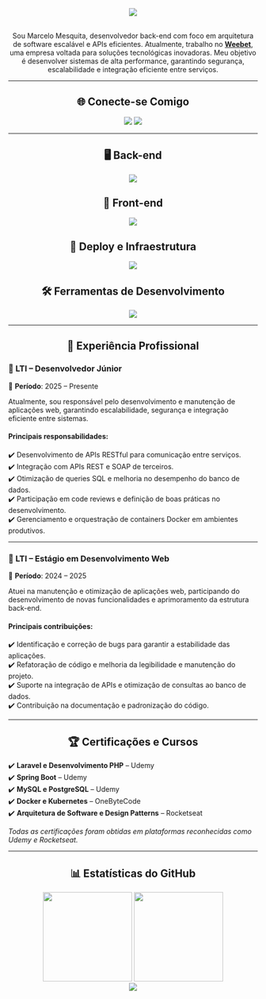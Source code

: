<div align="center">

<img src="https://capsule-render.vercel.app/api?type=venom&height=150&color=gradient&text=Marcelo%20Mesquita&fontAlign=50&fontSize=40&desc=Desenvolvedor%20Back-end&descAlignY=70&descAlign=50" />

</div>

<br>

<p align="center">
Sou Marcelo Mesquita, desenvolvedor back-end com foco em arquitetura de software escalável e APIs eficientes. Atualmente, trabalho no <a href="https://wee.bet"><strong>Weebet</strong></a>, uma empresa voltada para soluções tecnológicas inovadoras. Meu objetivo é desenvolver sistemas de alta performance, garantindo segurança, escalabilidade e integração eficiente entre serviços.
</p>

---

<div align="center">

## 🌐 Conecte-se Comigo

<p align="center">
  <a href="https://github.com/MrMesquita"><img src="https://img.shields.io/badge/GitHub-181717?style=for-the-badge&logo=github&logoColor=white" /></a>
  <a href="https://www.linkedin.com/in/marcelo-g-mesquita/"><img src="https://img.shields.io/badge/LinkedIn-0A66C2?style=for-the-badge&logo=linkedin&logoColor=white" /></a>
</p>

</div>

---

<div align="center">

## 🖥️ Back-end

<img src="https://skill-icons-v2.vercel.app/api/icons?i=php,laravel,nodejs,nestjs,express,java,spring,mysql,postgresql,redis&theme=dark" /><br>

## 🎨 Front-end

<img src="https://skill-icons-v2.vercel.app/api/icons?i=angular,react,typescript,sass,tailwindcss,vite&theme=dark" /><br>

## 🚀 Deploy e Infraestrutura

<img src="https://skill-icons-v2.vercel.app/api/icons?i=docker,kubernetes,nginx,linux,vim,vercel,githubactions&theme=dark" /><br>

## 🛠️ Ferramentas de Desenvolvimento

<img src="https://skill-icons-v2.vercel.app/api/icons?i=phpstorm,idea,vscode,github,bitbucket,git,jira,figma&theme=dark" /><br>

</div>

---

<div align="center">

## 💼 Experiência Profissional

</div>

### 🏢 LTI – Desenvolvedor Júnior  
📅 **Período**: 2025 – Presente  

Atualmente, sou responsável pelo desenvolvimento e manutenção de aplicações web, garantindo escalabilidade, segurança e integração eficiente entre sistemas.  

#### **Principais responsabilidades:**  
✔️ Desenvolvimento de APIs RESTful para comunicação entre serviços.  
✔️ Integração com APIs REST e SOAP de terceiros.  
✔️ Otimização de queries SQL e melhoria no desempenho do banco de dados.  
✔️ Participação em code reviews e definição de boas práticas no desenvolvimento.  
✔️ Gerenciamento e orquestração de containers Docker em ambientes produtivos. 

---

### 🏢 LTI – Estágio em Desenvolvimento Web  
📅 **Período**: 2024 – 2025  

Atuei na manutenção e otimização de aplicações web, participando do desenvolvimento de novas funcionalidades e aprimoramento da estrutura back-end.  

#### **Principais contribuições:**  
✔️ Identificação e correção de bugs para garantir a estabilidade das aplicações.  
✔️ Refatoração de código e melhoria da legibilidade e manutenção do projeto.  
✔️ Suporte na integração de APIs e otimização de consultas ao banco de dados.  
✔️ Contribuição na documentação e padronização do código.  

---

<div align="center">

## 🏆 Certificações e Cursos

</div>

✔️ **Laravel e Desenvolvimento PHP** – Udemy  
✔️ **Spring Boot** – Udemy  
✔️ **MySQL e PostgreSQL** – Udemy  
✔️ **Docker e Kubernetes** – OneByteCode  
✔️ **Arquitetura de Software e Design Patterns** – Rocketseat  

_Todas as certificações foram obtidas em plataformas reconhecidas como Udemy e Rocketseat._  

---

<div align="center">

## 📊 Estatísticas do GitHub

<img height="180em" src="https://github-readme-stats.vercel.app/api?username=MrMesquita&show_icons=true&theme=transparent&hide_border=true&count_private=true" />
<img height="180em" src="https://github-readme-stats.vercel.app/api/top-langs/?username=MrMesquita&layout=compact&theme=transparent&hide_border=true" />

<br>

<img src="https://capsule-render.vercel.app/api?type=waving&height=150&color=gradient&section=footer">

</div>
